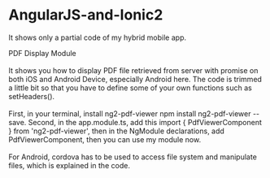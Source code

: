 # AngularJS-and-Ionic2

It shows only a partial code of my hybrid mobile app. 

PDF Display Module</br></br>
It shows you how to display PDF file retrieved from server with promise on both iOS and Android Device, especially Android here.
The code is trimmed a little bit so that you have to define some of your own functions such as setHeaders().</br></br>
First, in your terminal, install ng2-pdf-viewer npm install ng2-pdf-viewer --save. Second, in the app.module.ts, add this import { PdfViewerComponent } from 'ng2-pdf-viewer', then in the NgModule declarations, add PdfViewerComponent, then you can use my module now.</br></br>
For Android, cordova has to be used to access file system and manipulate files, which is explained in the code.
